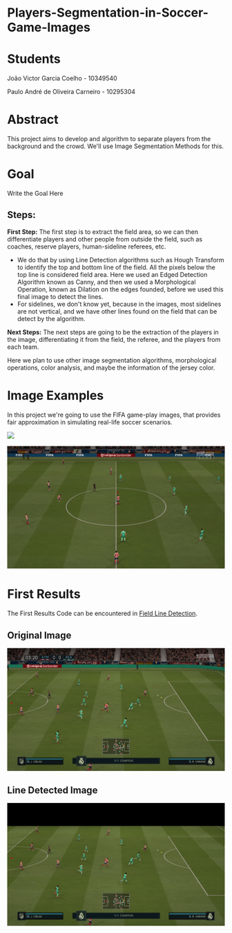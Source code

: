 # Players-Segmentation-in-Soccer-Game-Images

# **Students**
João Victor Garcia Coelho - 10349540

Paulo André de Oliveira Carneiro - 10295304

# **Abstract**
This project aims to develop and algorithm to separate players from the background and the crowd. We'll use Image Segmentation Methods for this.
# **Goal**
Write the Goal Here

## **Steps**:

**First Step:** The first step is to extract the field area, so we can then differentiate players and other people from outside the field, such as coaches, reserve players, human-sideline referees, etc. 
   
  - We do that by using Line Detection algorithms such as Hough Transform to identify the top and bottom line of the field. All the pixels below the top line is considered field area. Here we used an Edged Detection Algorithm known as Canny, and then we used a Morphological Operation, known as Dilation on the edges founded, before we used this final image to detect the lines.
  - For sidelines, we don't know yet, because in the images, most sidelines are not vertical, and we have other lines found on the field that can be detect by the algorithm. 
  
  **Next Steps:** The next steps are going to be the extraction of the players in the image, differentiating it from the field, the referee, and the players from each team.
  
  Here we plan to use other image segmentation algorithms, morphological operations, color analysis, and maybe the information of the jersey color.


# **Image Examples**
In this project we're going to use the FIFA game-play images, that provides fair approximation in simulating real-life
soccer scenarios.

![](https://s2.glbimg.com/0qhFV7_YAiJL05DYVP-X0znwRRg=/0x0:1920x1080/984x0/smart/filters:strip_icc()/i.s3.glbimg.com/v1/AUTH_08fbf48bc0524877943fe86e43087e7a/internal_photos/bs/2018/R/v/ixxop1RH2w2001JJVZIA/44733971-2029113327151462-4091348630277980160-o.jpg)

![](/images/topCrowd5.jpg)


# **First Results**

The First Results Code can be encountered in [Field Line Detection](/Field%20Line%20Detection.ipynb).

## **Original Image**

![Original Image](/images/topCrowd1.jpg)

## **Line Detected Image**

![Line Detected Image](/images/topCrowd1-LineDetected.jpg)
